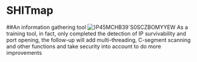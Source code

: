 # SHITmap
##An information gathering tool
![}P45MCHB39`S0SCZBOMYYEW](https://github.com/Ki1laz/SHITmap/assets/105007711/35578bee-c5e7-4c46-be27-28e63bba6f3e)
As a training tool, in fact, only completed the detection of IP survivability and port opening, the follow-up will add multi-threading, C-segment scanning and other functions and take security into account to do more improvements
